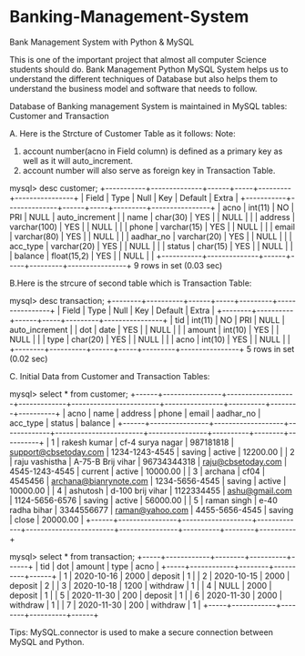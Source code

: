 # Banking-Management-System
Bank Management System with Python &amp; MySQL

This is one of the important project that almost all computer Science students should do. Bank Management Python MySQL System helps us to understand the different techniques of Database but also helps them to understand the business model and software that needs to follow. 

Database of Banking management System is maintained in MySQL tables: Customer and Transaction

A. Here is the Strcture of Customer Table as it follows:
Note: 
  1. account number(acno in Field column) is defined as a primary key as well as it will auto_increment.
  2. account number will also serve as foreign key in Transaction Table.
  
  mysql> desc customer;
  +-----------+--------------+------+-----+---------+----------------+
  | Field     | Type         | Null | Key | Default | Extra          |
  +-----------+--------------+------+-----+---------+----------------+
  | acno      | int(11)      | NO   | PRI | NULL    | auto_increment |
  | name      | char(30)     | YES  |     | NULL    |                |
  | address   | varchar(100) | YES  |     | NULL    |                |
  | phone     | varchar(15)  | YES  |     | NULL    |                |
  | email     | varchar(80)  | YES  |     | NULL    |                |
  | aadhar_no | varchar(20)  | YES  |     | NULL    |                |
  | acc_type  | varchar(20)  | YES  |     | NULL    |                |
  | status    | char(15)     | YES  |     | NULL    |                |
  | balance   | float(15,2)  | YES  |     | NULL    |                |
  +-----------+--------------+------+-----+---------+----------------+
  9 rows in set (0.03 sec)

B.Here is the strcure of second table which is Transaction Table:

  mysql> desc transaction;
  +--------+----------+------+-----+---------+----------------+
  | Field  | Type     | Null | Key | Default | Extra          |
  +--------+----------+------+-----+---------+----------------+
  | tid    | int(11)  | NO   | PRI | NULL    | auto_increment |
  | dot    | date     | YES  |     | NULL    |                |
  | amount | int(10)  | YES  |     | NULL    |                |
  | type   | char(20) | YES  |     | NULL    |                |
  | acno   | int(10)  | YES  |     | NULL    |                |
  +--------+----------+------+-----+---------+----------------+
  5 rows in set (0.02 sec)

C. Initial Data from Customer and Transaction Tables:
  
  mysql> select * from customer;
  +------+----------------+-------------------+-------------+------------------------+----------------+----------+--------+----------+
  | acno | name           | address           | phone       | email                  | aadhar_no      | acc_type | status | balance  |
  +------+----------------+-------------------+-------------+------------------------+----------------+----------+--------+----------+
  |    1 | rakesh kumar   | cf-4 surya nagar  | 987181818   | support@cbsetoday.com  | 1234-1243-4545 | saving   | active | 12200.00 |
  |    2 | raju vashistha | A-75-B Brij vihar | 96734344318 | raju@cbsetoday.com     | 4545-1243-4545 | current  | active | 10000.00 |
  |    3 | archana        | cf04              | 4545456     | archana@bianrynote.com | 1234-5656-4545 | saving   | active | 10000.00 |
  |    4 | ashutosh       | d-100 brij vihar  | 1122334455  | ashu@gmail.com         | 1124-5656-6576 | saving   | active | 56000.00 |
  |    5 | raman singh    | e-40 radha bihar  | 3344556677  | raman@yahoo.com        | 4455-5656-4545 | saving   | close  | 20000.00 |
  +------+----------------+-------------------+-------------+------------------------+----------------+----------+--------+----------+

  mysql> select * from transaction;
  +-----+------------+--------+----------+------+
  | tid | dot        | amount | type     | acno |
  +-----+------------+--------+----------+------+
  |   1 | 2020-10-16 |   2000 | deposit  |    1 |
  |   2 | 2020-10-15 |   2000 | deposit  |    2 |
  |   3 | 2020-10-18 |   1200 | withdraw |    1 |
  |   4 | NULL       |   2000 | deposit  |    1 |
  |   5 | 2020-11-30 |    200 | deposit  |    1 |
  |   6 | 2020-11-30 |   2000 | withdraw |    1 |
  |   7 | 2020-11-30 |    200 | withdraw |    1 |
  +-----+------------+--------+----------+------+
  
 Tips:
 MySQL.connector is used to make a secure connection between MySQL and Python. 
 
